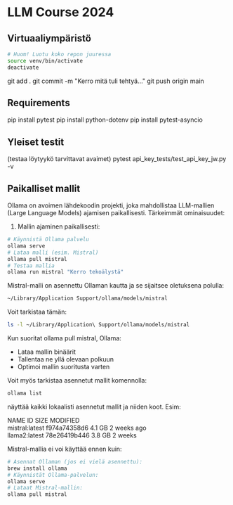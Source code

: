 # LLM Course 2024

## Virtuaaliympäristö
```bash 
# Huom! Luotu koko repon juuressa
source venv/bin/activate
deactivate
``` 

git add .
git commit -m "Kerro mitä tuli tehtyä..."
git push origin main

## Requirements
pip install pytest
pip install python-dotenv
pip install pytest-asyncio

## Yleiset testit
(testaa löytyykö tarvittavat avaimet)
pytest api_key_tests/test_api_key_jw.py -v

## Paikalliset mallit
Ollama on avoimen lähdekoodin projekti, joka mahdollistaa LLM-mallien (Large Language Models) ajamisen paikallisesti. Tärkeimmät ominaisuudet:

1. Mallin ajaminen paikallisesti:
```bash 
# Käynnistä Ollama palvelu
ollama serve
# Lataa malli (esim. Mistral)
ollama pull mistral
# Testaa mallia
ollama run mistral "Kerro tekoälystä"
``` 

Mistral-malli on asennettu Ollaman kautta ja se sijaitsee oletuksena polulla:
```bash 
~/Library/Application Support/ollama/models/mistral
``` 
Voit tarkistaa tämän:
```bash 
ls -l ~/Library/Application\ Support/ollama/models/mistral
``` 
Kun suoritat ollama pull mistral, Ollama:
- Lataa mallin binäärit
- Tallentaa ne yllä olevaan polkuun
- Optimoi mallin suoritusta varten

Voit myös tarkistaa asennetut mallit komennolla:
```bash 
ollama list
```
näyttää kaikki lokaalisti asennetut mallit ja niiden koot. Esim:

NAME                ID              SIZE      MODIFIED    
mistral:latest      f974a74358d6    4.1 GB    2 weeks ago    
llama2:latest       78e26419b446    3.8 GB    2 weeks

Mistral-mallia ei voi käyttää ennen kuin:
```bash 
# Asennat Ollaman (jos ei vielä asennettu):
brew install ollama
# Käynnistät Ollama-palvelun:
ollama serve
# Lataat Mistral-mallin:
ollama pull mistral
``` 


